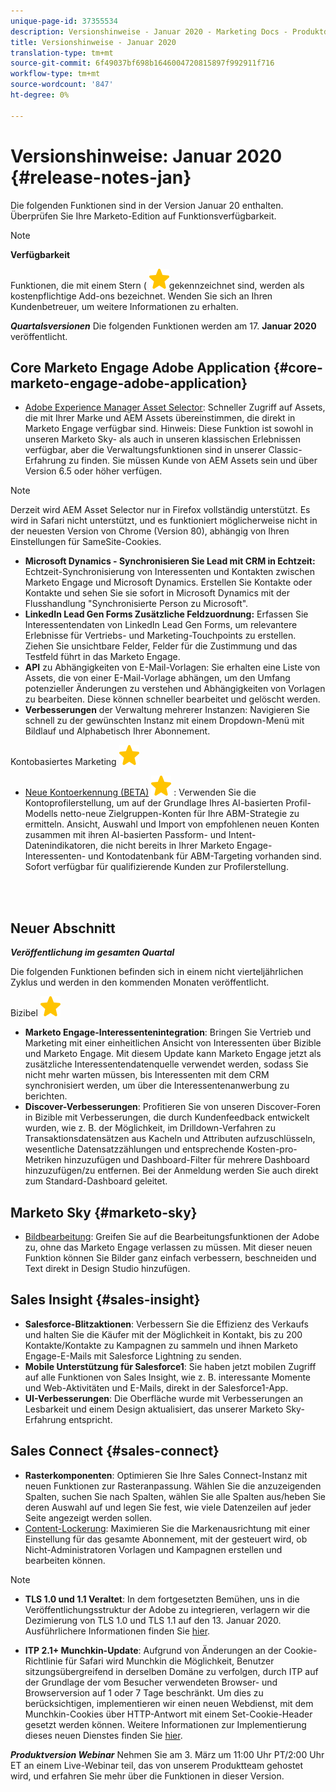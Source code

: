 ```yaml
---
unique-page-id: 37355534
description: Versionshinweise - Januar 2020 - Marketing Docs - Produktdokumentation
title: Versionshinweise - Januar 2020
translation-type: tm+mt
source-git-commit: 6f49037bf698b1646004720815897f992911f716
workflow-type: tm+mt
source-wordcount: '847'
ht-degree: 0%

---
```



# Versionshinweise: Januar 2020 {#release-notes-jan}

Die folgenden Funktionen sind in der Version Januar 20 enthalten. Überprüfen Sie Ihre Marketo-Edition auf Funktionsverfügbarkeit.

>[!NOTE]
>
>**Verfügbarkeit**
>
>Funktionen, die mit einem Stern ( ![(Stern)](assets/star-yellow.svg)gekennzeichnet sind, werden als kostenpflichtige Add-ons bezeichnet. Wenden Sie sich an Ihren Kundenbetreuer, um weitere Informationen zu erhalten.

***Quartalsversionen*** Die folgenden Funktionen werden am 17. **Januar 2020** veröffentlicht.

## Core Marketo Engage Adobe Application {#core-marketo-engage-adobe-application}

* [Adobe Experience Manager Asset Selector](https://docs.marketo.com/x/_AA6Ag): Schneller Zugriff auf Assets, die mit Ihrer Marke und AEM Assets übereinstimmen, die direkt in Marketo Engage verfügbar sind. Hinweis: Diese Funktion ist sowohl in unseren Marketo Sky- als auch in unseren klassischen Erlebnissen verfügbar, aber die Verwaltungsfunktionen sind in unserer Classic-Erfahrung zu finden. Sie müssen Kunde von AEM Assets sein und über Version 6.5 oder höher verfügen.

>[!NOTE]
>
>Derzeit wird AEM Asset Selector nur in Firefox vollständig unterstützt. Es wird in Safari nicht unterstützt, und es funktioniert möglicherweise nicht in der neuesten Version von Chrome (Version 80), abhängig von Ihren Einstellungen für SameSite-Cookies.

* **Microsoft Dynamics - Synchronisieren Sie Lead mit CRM in Echtzeit:** Echtzeit-Synchronisierung von Interessenten und Kontakten zwischen Marketo Engage und Microsoft Dynamics. Erstellen Sie Kontakte oder Kontakte und sehen Sie sie sofort in Microsoft Dynamics mit der Flusshandlung &quot;Synchronisierte Person zu Microsoft&quot;.
* **LinkedIn Lead Gen Forms Zusätzliche Feldzuordnung:** Erfassen Sie Interessentendaten von LinkedIn Lead Gen Forms, um relevantere Erlebnisse für Vertriebs- und Marketing-Touchpoints zu erstellen. Ziehen Sie unsichtbare Felder, Felder für die Zustimmung und das Testfeld führt in das Marketo Engage.
* **API** zu Abhängigkeiten von E-Mail-Vorlagen: Sie erhalten eine Liste von Assets, die von einer E-Mail-Vorlage abhängen, um den Umfang potenzieller Änderungen zu verstehen und Abhängigkeiten von Vorlagen zu bearbeiten. Diese können schneller bearbeitet und gelöscht werden.
* **Verbesserungen** der Verwaltung mehrerer Instanzen: Navigieren Sie schnell zu der gewünschten Instanz mit einem Dropdown-Menü mit Bildlauf und Alphabetisch Ihrer Abonnement.

Kontobasiertes Marketing ![(Stern)](assets/star-yellow.svg)

* [Neue Kontoerkennung (BETA)](https://docs.marketo.com/x/WQA6Ag) ![(Stern)](assets/star-yellow.svg) : Verwenden Sie die Kontoprofilerstellung, um auf der Grundlage Ihres AI-basierten Profil-Modells netto-neue Zielgruppen-Konten für Ihre ABM-Strategie zu ermitteln. Ansicht, Auswahl und Import von empfohlenen neuen Konten zusammen mit ihren AI-basierten Passform- und Intent-Datenindikatoren, die nicht bereits in Ihrer Marketo Engage-Interessenten- und Kontodatenbank für ABM-Targeting vorhanden sind. Sofort verfügbar für qualifizierende Kunden zur Profilerstellung.

<br> 

## Neuer Abschnitt

***Veröffentlichung im gesamten Quartal***

Die folgenden Funktionen befinden sich in einem nicht vierteljährlichen Zyklus und werden in den kommenden Monaten veröffentlicht.

Bizibel ![(Stern)](assets/star-yellow.svg)

* **Marketo Engage-Interessentenintegration**: Bringen Sie Vertrieb und Marketing mit einer einheitlichen Ansicht von Interessenten über Bizible und Marketo Engage. Mit diesem Update kann Marketo Engage jetzt als zusätzliche Interessentendatenquelle verwendet werden, sodass Sie nicht mehr warten müssen, bis Interessenten mit dem CRM synchronisiert werden, um über die Interessentenanwerbung zu berichten.
* **Discover-Verbesserungen**: Profitieren Sie von unseren Discover-Foren in Bizible mit Verbesserungen, die durch Kundenfeedback entwickelt wurden, wie z. B. der Möglichkeit, im Drilldown-Verfahren zu Transaktionsdatensätzen aus Kacheln und Attributen aufzuschlüsseln, wesentliche Datensatzzählungen und entsprechende Kosten-pro-Metriken hinzuzufügen und Dashboard-Filter für mehrere Dashboard hinzuzufügen/zu entfernen. Bei der Anmeldung werden Sie auch direkt zum Standard-Dashboard geleitet.

## Marketo Sky  {#marketo-sky}

* [Bildbearbeitung](https://help.marketo.com/hc/en-us/articles/360041344614-Marketo-Image-Editor): Greifen Sie auf die Bearbeitungsfunktionen der Adobe zu, ohne das Marketo Engage verlassen zu müssen. Mit dieser neuen Funktion können Sie Bilder ganz einfach verbessern, beschneiden und Text direkt in Design Studio hinzufügen.

## Sales Insight  {#sales-insight}

* **Salesforce-Blitzaktionen**: Verbessern Sie die Effizienz des Verkaufs und halten Sie die Käufer mit der Möglichkeit in Kontakt, bis zu 200 Kontakte/Kontakte zu Kampagnen zu sammeln und ihnen Marketo Engage-E-Mails mit Salesforce Lightning zu senden.
* **Mobile Unterstützung für Salesforce1**: Sie haben jetzt mobilen Zugriff auf alle Funktionen von Sales Insight, wie z. B. interessante Momente und Web-Aktivitäten und E-Mails, direkt in der Salesforce1-App.
* **UI-Verbesserungen**: Die Oberfläche wurde mit Verbesserungen an Lesbarkeit und einem Design aktualisiert, das unserer Marketo Sky-Erfahrung entspricht.

## Sales Connect  {#sales-connect}

* **Rasterkomponenten**: Optimieren Sie Ihre Sales Connect-Instanz mit neuen Funktionen zur Rasteranpassung. Wählen Sie die anzuzeigenden Spalten, suchen Sie nach Spalten, wählen Sie alle Spalten aus/heben Sie deren Auswahl auf und legen Sie fest, wie viele Datenzeilen auf jeder Seite angezeigt werden sollen.
* [Content-Lockerung](https://docs.marketo.com/x/6wA6Ag): Maximieren Sie die Markenausrichtung mit einer Einstellung für das gesamte Abonnement, mit der gesteuert wird, ob Nicht-Administratoren Vorlagen und Kampagnen erstellen und bearbeiten können.

>[!NOTE]
>
>* **TLS 1.0 und 1.1 Veraltet**: In dem fortgesetzten Bemühen, uns in die Veröffentlichungsstruktur der Adobe zu integrieren, verlagern wir die Dezimierung von TLS 1.0 und TLS 1.1 auf den 13. Januar 2020. Ausführlichere Informationen finden Sie [hier](https://nation.marketo.com/docs/DOC-7059-tls-10-11-deprecation-faq).
   >
   >
* **ITP 2.1+ Munchkin-Update**: Aufgrund von Änderungen an der Cookie-Richtlinie für Safari wird Munchkin die Möglichkeit, Benutzer sitzungsübergreifend in derselben Domäne zu verfolgen, durch ITP auf der Grundlage der vom Besucher verwendeten Browser- und Browserversion auf 1 oder 7 Tage beschränkt. Um dies zu berücksichtigen, implementieren wir einen neuen Webdienst, mit dem Munchkin-Cookies über HTTP-Antwort mit einem Set-Cookie-Header gesetzt werden können. Weitere Informationen zur Implementierung dieses neuen Dienstes finden Sie [hier](https://nation.marketo.com/docs/DOC-7351).


***Produktversion Webinar*** [](https://engage.marketo.com/Jan_Feb_20_Release_Webinar_Registration.html) Nehmen Sie am 3. März um 11:00 Uhr PT/2:00 Uhr ET an einem Live-Webinar teil, das von unserem Produktteam gehostet wird, und erfahren Sie mehr über die Funktionen in dieser Version.

